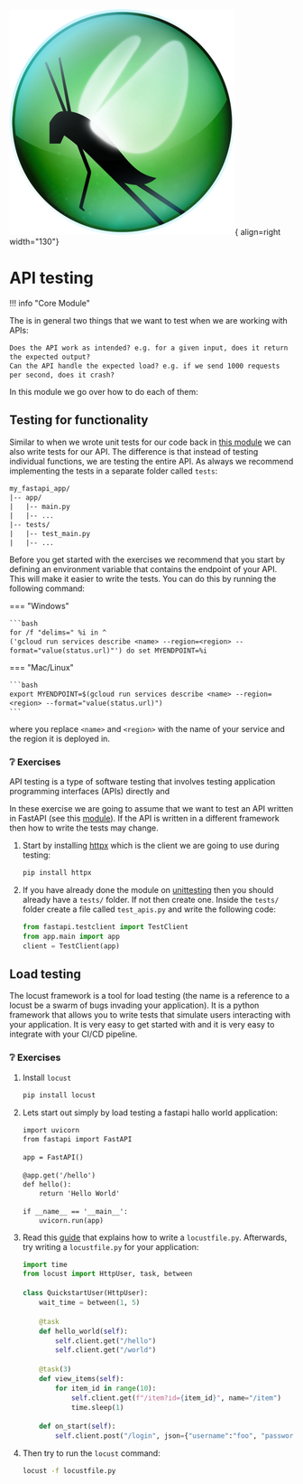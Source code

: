 ![Logo](../figures/icons/locust.png){ align=right width="130"}

# API testing

!!! info "Core Module"

The is in general two things that we want to test when we are working with APIs:

    Does the API work as intended? e.g. for a given input, does it return the expected output?
    Can the API handle the expected load? e.g. if we send 1000 requests per second, does it crash?

In this module we go over how to do each of them:

## Testing for functionality

Similar to when we wrote unit tests for our code back in [this module](../s5_continuous_integration/unittesting.md) we
can also write tests for our API. The difference is that instead of testing individual functions, we are testing the
entire API. As always we recommend implementing the tests in a separate folder called `tests`:

```plaintext
my_fastapi_app/
|-- app/
|   |-- main.py
|   |-- ...
|-- tests/
|   |-- test_main.py
|   |-- ...
```

Before you get started with the exercises we recommend that you start by defining an environment variable that contains
the endpoint of your API. This will make it easier to write the tests. You can do this by running the following command:

=== "Windows"

    ```bash
    for /f "delims=" %i in ^
    ('gcloud run services describe <name> --region=<region> --format="value(status.url)"') do set MYENDPOINT=%i

=== "Mac/Linux"

    ```bash
    export MYENDPOINT=$(gcloud run services describe <name> --region=<region> --format="value(status.url)")
    ```

where you replace `<name>` and `<region>` with the name of your service and the region it is deployed in.

### ❔ Exercises

API testing is a type of software testing that involves testing application programming interfaces (APIs) directly and

In these exercise we are going to assume that we want to test an API written in FastAPI (see this
[module](../s7_deployment/apis.md)). If the API is written in a different framework then how to write the tests may
change.

1. Start by installing [httpx](https://www.python-httpx.org/) which is the client we are going to use during testing:

    ```bash
    pip install httpx
    ```

2. If you have already done the module on [unittesting](../s5_continuous_integration/unittesting.md) then you should
    already have a `tests/` folder. If not then create one. Inside the `tests/` folder create a file called
    `test_apis.py` and write the following code:

    ```python
    from fastapi.testclient import TestClient
    from app.main import app
    client = TestClient(app)
    ``````


## Load testing

The locust framework is a tool for load testing (the name is a reference to a locust be a swarm of bugs invading your
application). It is a python framework that allows you to write tests that simulate users interacting with your
application. It is very easy to get started with and it is very easy to integrate with your CI/CD pipeline.

### ❔ Exercises

1. Install `locust`

    ```bash
    pip install locust
    ```

2. Lets start out simply by load testing a fastapi hallo world application:

    ```
    import uvicorn
    from fastapi import FastAPI

    app = FastAPI()

    @app.get('/hello')
    def hello():
        return 'Hello World'

    if __name__ == '__main__':
        uvicorn.run(app)
    ```



2. Read this [guide](https://docs.locust.io/en/stable/writing-a-locustfile.html) that explains how to write a
    `locustfile.py`. Afterwards, try writing a `locustfile.py` for your application:

    ```python
    import time
    from locust import HttpUser, task, between

    class QuickstartUser(HttpUser):
        wait_time = between(1, 5)

        @task
        def hello_world(self):
            self.client.get("/hello")
            self.client.get("/world")

        @task(3)
        def view_items(self):
            for item_id in range(10):
                self.client.get(f"/item?id={item_id}", name="/item")
                time.sleep(1)

        def on_start(self):
            self.client.post("/login", json={"username":"foo", "password":"bar"})
    ```

3. Then try to run the `locust` command:

    ```bash
    locust -f locustfile.py
    ```

